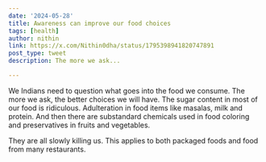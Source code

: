 ```yaml
---
date: '2024-05-28'
title: Awareness can improve our food choices
tags: [health]
author: nithin
link: https://x.com/Nithin0dha/status/1795398941820747891
post_type: tweet
description: The more we ask...

---
```


We Indians need to question what goes into the food we consume. The more we ask, the better choices we will have. The sugar content in most of our food is ridiculous. Adulteration in food items like masalas, milk and protein. And then there are substandard chemicals used in food coloring and preservatives in fruits and vegetables. 

They are all slowly killing us. This applies to both packaged foods and food from many restaurants.
